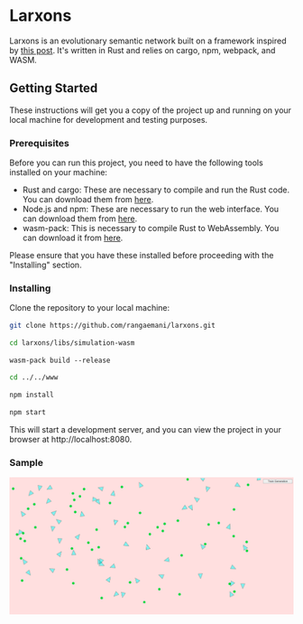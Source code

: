 # Larxons

Larxons is an evolutionary semantic network built on a framework inspired by [this post](https://pwy.io/posts/learning-to-fly-pt1/). It's written in Rust and relies on cargo, npm, webpack, and WASM.

## Getting Started

These instructions will get you a copy of the project up and running on your local machine for development and testing purposes.

### Prerequisites

Before you can run this project, you need to have the following tools installed on your machine:

- Rust and cargo: These are necessary to compile and run the Rust code. You can download them from [here](https://www.rust-lang.org/tools/install).
- Node.js and npm: These are necessary to run the web interface. You can download them from [here](https://nodejs.org/en/download/).
- wasm-pack: This is necessary to compile Rust to WebAssembly. You can download it from [here](https://rustwasm.github.io/wasm-pack/installer/).

Please ensure that you have these installed before proceeding with the "Installing" section.

### Installing

Clone the repository to your local machine:

```bash
git clone https://github.com/rangaemani/larxons.git
```

```bash
cd larxons/libs/simulation-wasm
```

```
wasm-pack build --release
```

```bash
cd ../../www
```

```bash
npm install
```

```bash
npm start
```
This will start a development server, and you can view the project in your browser at http://localhost:8080.

### Sample
![Image](/images/brave_A5EfPhxgjX.png)

